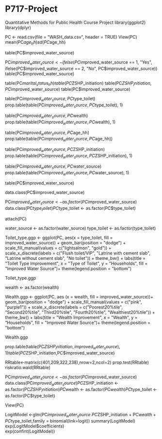 # P717-Project
Quantitative Methods for Public Health Course Project
library(ggplot2)
library(dplyr)

PC <- read.csv(file = "WASH_data.csv", header = TRUE)
View(PC)
mean(PC$age_hh)
sd(PC$age_hh)

table(PC$improved_water_source)

PC$improved_water_source <- ifelse(PC$improved_water_source == 1, "Yes",
                                   ifelse(PC$improved_water_source == 2, "No", PC$improved_water_source))
table(PC$improved_water_source)

table(PC$marital_status_hh)
table(PC$ZSHP_initiation)
table(PC$ZSHP_initiation, PC$improved_water_source)
table(PC$improved_water_source)

table(PC$improved_water_source, PC$type_toilet)
prop.table(table(PC$improved_water_source, PC$type_toilet), 1)

table(PC$improved_water_source, PC$wealth)
prop.table(table(PC$improved_water_source, PC$wealth), 1)

table(PC$improved_water_source, PC$age_hh)
prop.table(table(PC$improved_water_source, PC$age_hh))

table(PC$improved_water_source, PC$ZSHP_initiation)
prop.table(table(PC$improved_water_source, PC$ZSHP_initiation), 1)

table(PC$improved_water_source, PC$water_source)
prop.table(table(PC$improved_water_source, PC$water_source), 1)

table(PC$improved_water_source)

data.class(PC$improved_water_source)

PC$improved_water_source <- as.factor(PC$improved_water_source)
data.class(PC$type_toilet)
PC$type_toilet <- as.factor(PC$type_toilet)

attach(PC)

water_source <- as.factor(water_source)
type_toilet <- as.factor(type_toilet)

Toilet_type.ggp <- ggplot(PC, aes(x = type_toilet, fill = improved_water_source)) +
  geom_bar(position = "dodge") +
  scale_fill_manual(values = c("lightsalmon", "gold")) +
  scale_x_discrete(labels = c("Flush toilet/VIP", "Latrine with cement slab", "Latrine without cement slab", "No toilet")) +
  theme_bw() +
  labs(title = "Toilet Type Improvement", x = "Type of Toilet", y = "Households", fill = "Improved Water Source")+
  theme(legend.position = "bottom")

Toilet_type.ggp

wealth <- as.factor(wealth)

Wealth.ggp <- ggplot(PC, aes (x = wealth, fill = improved_water_source))+
  geom_bar(position = "dodge") +
  scale_fill_manual(values = c("pink", "purple1")) +
  scale_x_discrete(labels = c("Poorest20%tile", "Second20%tile", "Third20%tile", "Fourth20%tile", "Wealthiest20%tile")) +
  theme_bw() +
  labs(title = "Wealth Improvement", x = "Wealth", y = "Households", fill = "Improved Water Source")+
  theme(legend.position = "bottom")

Wealth.ggp

prop.table(table(PC$ZSHP_initiation,improved_water_source),1)
table(PC$ZSHP_initiation,PC$improved_water_source)

RRtable<-matrix(c(401,209,322,238),nrow=2,ncol=2)
prop.test(RRtable)
riskratio.wald(RRtable)

PC$improved_water_source <- as.factor(PC$improved_water_source)
data.class(PC$improved_water_source)
PC$ZSHP_initiation <- as.factor(PC$ZSHP_initiation)
PC$wealth <- as.factor(PC$wealth)
PC$type_toilet <- as.factor(PC$type_toilet)

View(PC)


LogitModel <-glm(PC$improved_water_source ~ PC$ZSHP_initiation + PC$wealth + PC$type_toilet,family = binomial(link=logit))
summary(LogitModel)
exp(LogitModel$coefficients)         
exp(confint(LogitModel))
